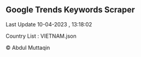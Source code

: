 

## Google Trends Keywords Scraper 
 
Last Update 10-04-2023 , 13:18:02

Country List :
VIETNAM.json



© Abdul Muttaqin 
